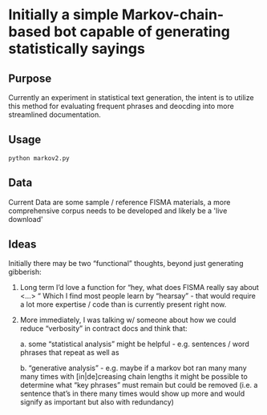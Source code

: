 # Initially a simple Markov-chain-based bot capable of generating statistically sayings

## Purpose

Currently an experiment in statistical text generation, the intent is to utilize this method for evaluating frequent phrases and deocding into more streamlined documentation.

## Usage

`python markov2.py`

## Data

Current Data are some sample / reference FISMA materials, a more comprehensive corpus needs to be developed and likely be a 'live download'

## Ideas

Initially there may be two “functional” thoughts, beyond just generating gibberish:

1. Long term I’d love a function for “hey, <chatbot> what does FISMA really say about <…> “ 
   Which I find most people learn by “hearsay” - that would require a lot more expertise / code than is currently present right now.

2. More immediately, I was talking w/ someone about how we could reduce “verbosity” in contract docs and think that:
   
   a. some “statistical analysis” might be helpful - e.g. sentences / word phrases that repeat as well as
   
   b. “generative analysis” - e.g. maybe if a markov bot ran many many many times with [in|de]creasing chain lengths it might be possible to determine what “key phrases” must remain but could be removed (i.e. a sentence that’s in there many times would show up more and would signify as important but also with redundancy)
